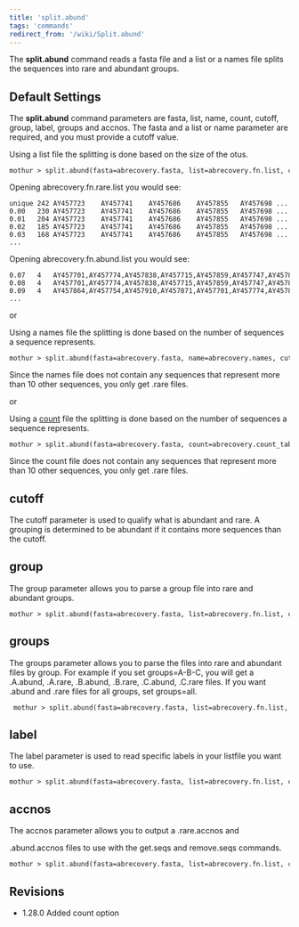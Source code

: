 ```yaml
---
title: 'split.abund'
tags: 'commands'
redirect_from: '/wiki/Split.abund'
---
```

The **split.abund** command reads a fasta file and a list or a names file
splits the sequences into rare and abundant groups.

## Default Settings

The **split.abund** command parameters are fasta, list, name, count, cutoff,
group, label, groups and accnos. The fasta and a list or name parameter
are required, and you must provide a cutoff value.

Using a list file the splitting is done based on the size of the otus.

    mothur > split.abund(fasta=abrecovery.fasta, list=abrecovery.fn.list, cutoff=10)

Opening abrecovery.fn.rare.list you would see:

    unique 242 AY457723    AY457741    AY457686    AY457855   AY457698 ... 
    0.00   230 AY457723    AY457741    AY457686    AY457855   AY457698 ... 
    0.01   204 AY457723    AY457741    AY457686    AY457855   AY457698 ...             
    0.02   185 AY457723    AY457741    AY457686    AY457855   AY457698 ...         
    0.03   168 AY457723    AY457741    AY457686    AY457855   AY457698 ... 
    ...    

Opening abrecovery.fn.abund.list you would see:

    0.07   4   AY457701,AY457774,AY457838,AY457715,AY457859,AY457747,AY457809,AY457780,AY457763,AY457755,...   
    0.08   4   AY457701,AY457774,AY457838,AY457715,AY457859,AY457747,AY457809,AY457780,AY457763,AY457755,...   
    0.09   4   AY457864,AY457754,AY457910,AY457871,AY457701,AY457774,AY457838,AY457715,AY457859,AY457747,...
    ...

or

Using a names file the splitting is done based on the number of
sequences a sequence represents.

    mothur > split.abund(fasta=abrecovery.fasta, name=abrecovery.names, cutoff=10)

Since the names file does not contain any sequences that represent more
than 10 other sequences, you only get .rare files.

or

Using a [ count](Count_File) file the splitting is done based
on the number of sequences a sequence represents.

    mothur > split.abund(fasta=abrecovery.fasta, count=abrecovery.count_table, cutoff=10)

Since the count file does not contain any sequences that represent more
than 10 other sequences, you only get .rare files.

## cutoff

The cutoff parameter is used to qualify what is abundant and rare. A
grouping is determined to be abundant if it contains more sequences than
the cutoff.

## group

The group parameter allows you to parse a group file into rare and
abundant groups.

    mothur > split.abund(fasta=abrecovery.fasta, list=abrecovery.fn.list, cutoff=10, group=abrecovery.groups)

## groups

The groups parameter allows you to parse the files into rare and
abundant files by group. For example if you set groups=A-B-C, you will
get a .A.abund, .A.rare, .B.abund, .B.rare, .C.abund, .C.rare files. If
you want .abund and .rare files for all groups, set groups=all.

     mothur > split.abund(fasta=abrecovery.fasta, list=abrecovery.fn.list, cutoff=10, group=abrecovery.groups, groups=all)

## label

The label parameter is used to read specific labels in your listfile you
want to use.

    mothur > split.abund(fasta=abrecovery.fasta, list=abrecovery.fn.list, cutoff=10, label=0.10)

## accnos

The accnos parameter allows you to output a .rare.accnos and

\.abund.accnos files to use with the get.seqs and remove.seqs commands.

    mothur > split.abund(fasta=abrecovery.fasta, list=abrecovery.fn.list, cutoff=10, accnos=true)

## Revisions

-   1.28.0 Added count option


